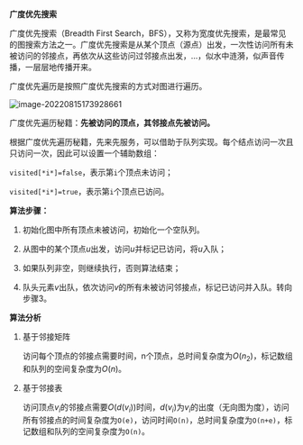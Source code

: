 **广度优先搜索**

广度优先搜索（Breadth First Search，BFS），又称为宽度优先搜索，是最常见的图搜索方法之一。广度优先搜索是从某个顶点（源点）出发，一次性访问所有未被访问的邻接点，再依次从这些访问过邻接点出发，…，似水中涟漪，似声音传播，一层层地传播开来。

广度优先遍历是按照广度优先搜索的方式对图进行遍历。

![image-20220815173928661](https://victor-gx.oss-cn-beijing.aliyuncs.com/img/2022/DSA/202208151739737.png)

广度优先遍历秘籍：**先被访问的顶点，其邻接点先被访问。**

根据广度优先遍历秘籍，先来先服务，可以借助于队列实现。每个结点访问一次且只访问一次，因此可以设置一个辅助数组：

`visited[*i*]=false`，表示第`i`个顶点未访问；

`visited[*i*]=true`，表示第`i`个顶点已访问。

**算法步骤：**

1. 初始化图中所有顶点未被访问，初始化一个空队列。

2. 从图中的某个顶点*u*出发，访问*u*并标记已访问，将*u*入队；

3. 如果队列非空，则继续执行，否则算法结束；

4. 队头元素*v*出队，依次访问*v*的所有未被访问邻接点，标记已访问并入队。转向步骤3。

**算法分析**

1. 基于邻接矩阵

   访问每个顶点的邻接点需要时间，n个顶点，总时间复杂度为$O(n_2)$，标记数组和队列的空间复杂度为$O(n)$。

2. 基于邻接表

   访问顶点$v_i$的邻接点需要$O(d(v_i))$时间，$d(v_i)$为$v_i$的出度（无向图为度），访问所有邻接点的时间复杂度为`O(e)`，访问时间`O(n)`，总时间复杂度为`O(n+e)`，标记数组和队列的空间复杂度为`O(n)`。